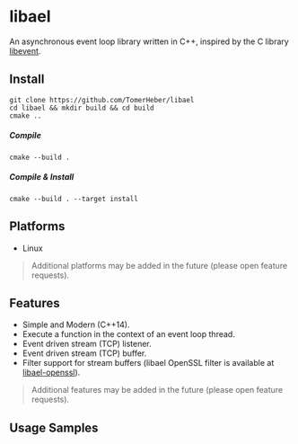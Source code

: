 # libael

An asynchronous event loop library written in C++, inspired by the C library [libevent](https://libevent.org).

## Install
```shell
git clone https://github.com/TomerHeber/libael
cd libael && mkdir build && cd build
cmake ..
```

##### Compile
```shell
cmake --build .
```

##### Compile & Install
```shell
cmake --build . --target install
```

## Platforms
* Linux

> Additional platforms may be added in the future (please open feature requests).

## Features

* Simple and Modern (C++14).
* Execute a function in the context of an event loop thread.
* Event driven stream (TCP) listener.
* Event driven stream (TCP) buffer.
* Filter support for stream buffers (libael OpenSSL filter is available at [libael-openssl](https://github.com/TomerHeber/libael-openssl)).

> Additional features may be added in the future (please open feature requests).

## Usage Samples

